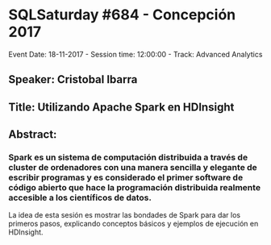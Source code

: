 # SQLSaturday #684 - Concepción 2017
Event Date: 18-11-2017 - Session time: 12:00:00 - Track: Advanced Analytics
## Speaker: Cristobal Ibarra
## Title: Utilizando Apache Spark en HDInsight
## Abstract:
### Spark es un sistema de computación distribuida a través de cluster de ordenadores con una manera sencilla y elegante de escribir programas y es considerado el primer software de código abierto que hace la programación distribuida realmente accesible a los científicos de datos.
La idea de esta sesión es mostrar las bondades de Spark para dar los primeros pasos, explicando conceptos básicos y ejemplos de ejecución en HDInsight.
